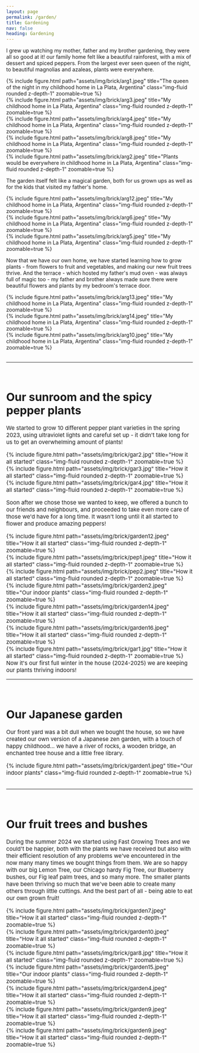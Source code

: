 ```yaml
---
layout: page
permalink: /garden/
title: Gardening
nav: false
heading: Gardening
---
```


I grew up watching my mother, father and my brother gardening, they were all so good at it! our family home felt like a beautiful rainforest, with a mix of dessert and spiced peppers. From the largest ever seen queen of the night, to beautiful magnolias and azaleas, plants were everywhere. 

  <div class="row">
    <div class="col-sm mt-3 mt-md-0">
        {% include figure.html path="assets/img/brick/arg1.jpeg" title="The queen of the night in my childhood home in La Plata, Argentina" class="img-fluid rounded z-depth-1" zoomable=true %}
    </div>
</div>
<div class="row">
    <div class="col-sm mt-3 mt-md-0">
        {% include figure.html path="assets/img/brick/arg3.jpeg" title="My childhood home in La Plata, Argentina" class="img-fluid rounded z-depth-1" zoomable=true %}
    </div>
    <div class="col-sm mt-3 mt-md-0">
        {% include figure.html path="assets/img/brick/arg4.jpeg" title="My childhood home in La Plata, Argentina" class="img-fluid rounded z-depth-1" zoomable=true %}
    </div>
        <div class="col-sm mt-3 mt-md-0">
        {% include figure.html path="assets/img/brick/arg8.jpeg" title="My childhood home in La Plata, Argentina" class="img-fluid rounded z-depth-1" zoomable=true %}
    </div>
</div>

  <div class="row">
    <div class="col-sm mt-3 mt-md-0">
        {% include figure.html path="assets/img/brick/arg2.jpeg" title="Plants would be everywhere in childhood home in La Plata, Argentina" class="img-fluid rounded z-depth-1" zoomable=true %}
    </div>
</div>

The garden itself felt like a magical garden, both for us grown ups as well as for the kids that visited my father's home. 

<div class="row">
    <div class="col-sm mt-3 mt-md-0">
        {% include figure.html path="assets/img/brick/arg12.jpeg" title="My childhood home in La Plata, Argentina" class="img-fluid rounded z-depth-1" zoomable=true %}
    </div>
    <div class="col-sm mt-3 mt-md-0">
        {% include figure.html path="assets/img/brick/arg6.jpeg" title="My childhood home in La Plata, Argentina" class="img-fluid rounded z-depth-1" zoomable=true %}
    </div>
        <div class="col-sm mt-3 mt-md-0">
        {% include figure.html path="assets/img/brick/arg5.jpeg" title="My childhood home in La Plata, Argentina" class="img-fluid rounded z-depth-1" zoomable=true %}
    </div>
</div>

 Now that we have our own home, we have started learning how to grow plants - from flowers to fruit and vegetables, and making our new fruit trees thrive.  And the terrace  - which hosted my father's mud oven - was always full of magic too - my father and brother always made sure there were beautiful flowers and plants by my bedroom's terrace door. 


<div class="row">
    <div class="col-sm mt-3 mt-md-0">
        {% include figure.html path="assets/img/brick/arg13.jpeg" title="My childhood home in La Plata, Argentina" class="img-fluid rounded z-depth-1" zoomable=true %}
    </div>
    <div class="col-sm mt-3 mt-md-0">
        {% include figure.html path="assets/img/brick/arg14.jpeg" title="My childhood home in La Plata, Argentina" class="img-fluid rounded z-depth-1" zoomable=true %}
    </div>
        <div class="col-sm mt-3 mt-md-0">
        {% include figure.html path="assets/img/brick/arg10.jpeg" title="My childhood home in La Plata, Argentina" class="img-fluid rounded z-depth-1" zoomable=true %}
    </div>
</div>


<br>
<hr>
<span style="font-size:15px">
<br>

 
 
 
<h1 id="base"> Our sunroom and the spicy pepper plants  </h1>
 
We started to grow 10 different pepper plant varieties in the spring 2023, using ultraviolet lights and careful set up - it didn't take long for us to get an overwhelming amount of plants!    

<div class="row">
    <div class="col-sm mt-3 mt-md-0">
        {% include figure.html path="assets/img/brick/gar2.jpg" title="How it all started" class="img-fluid rounded z-depth-1" zoomable=true %}
    </div>
    <div class="col-sm mt-3 mt-md-0">
        {% include figure.html path="assets/img/brick/gar3.jpg" title="How it all started" class="img-fluid rounded z-depth-1" zoomable=true %}
    </div>
        <div class="col-sm mt-3 mt-md-0">
        {% include figure.html path="assets/img/brick/gar4.jpg" title="How it all started" class="img-fluid rounded z-depth-1" zoomable=true %}
    </div>
</div>



Soon after we chose those we wanted to keep, we offered a bunch to our friends and neighbours, and proceeded to take even more care of those we'd have for a long time. It wasn't long until it all started to flower and produce amazing peppers!
<div class="row">
    <div class="col-sm mt-3 mt-md-0">
        {% include figure.html path="assets/img/brick/garden12.jpeg" title="How it all started" class="img-fluid rounded z-depth-1" zoomable=true %}
    </div>
    <div class="col-sm mt-3 mt-md-0">
        {% include figure.html path="assets/img/brick/pep1.jpeg" title="How it all started" class="img-fluid rounded z-depth-1" zoomable=true %}
    </div>
        <div class="col-sm mt-3 mt-md-0">
        {% include figure.html path="assets/img/brick/pep2.jpeg" title="How it all started" class="img-fluid rounded z-depth-1" zoomable=true %}
    </div>
</div>


  <div class="row">
    <div class="col-sm mt-3 mt-md-0">
        {% include figure.html path="assets/img/brick/garden2.jpeg" title="Our indoor plants" class="img-fluid rounded z-depth-1" zoomable=true %}
    </div>
</div>
 
 <div class="row">
    <div class="col-sm mt-3 mt-md-0">
        {% include figure.html path="assets/img/brick/garden14.jpeg" title="How it all started" class="img-fluid rounded z-depth-1" zoomable=true %}
    </div>
    <div class="col-sm mt-3 mt-md-0">
        {% include figure.html path="assets/img/brick/garden16.jpeg" title="How it all started" class="img-fluid rounded z-depth-1" zoomable=true %}
    </div>
        <div class="col-sm mt-3 mt-md-0">
        {% include figure.html path="assets/img/brick/gar1.jpg" title="How it all started" class="img-fluid rounded z-depth-1" zoomable=true %}
    </div>
</div>
Now it's our first full   winter in the house (2024-2025) we are keeping our plants thriving indoors!

 

<br>
<hr>
<span style="font-size:15px">
<br>

 
 
 
<h1 id="grill"> Our Japanese garden    </h1>

 
Our front yard was a bit dull when we bought the house, so we have created our own version of a Japanese zen garden, with a touch of happy childhood... we have a river of rocks, a wooden bridge, an enchanted tree house and a little free library.   
  <div class="row">
    <div class="col-sm mt-3 mt-md-0">
        {% include figure.html path="assets/img/brick/garden1.jpeg" title="Our indoor plants" class="img-fluid rounded z-depth-1" zoomable=true %}
    </div>
</div>
 

<br>
<hr>
<span style="font-size:15px">
<br>

 
 
 
<h1 id="grill"> Our fruit trees  and bushes  </h1>

 
During the summer 2024 we started using Fast Growing Trees and we could't be happier, both with the plants we have received but also with their efficient resolution of any problems we've encountered in the now many many times we bought things from them. We are so happy with our big Lemon Tree, our Chicago hardy Fig Tree, our Blueberry bushes, our Fig leaf palm trees, and so many more. The smaller plants have been thriving so much that we've been able to create many others through little cuttings. And the best part of all - being able to eat our own grown fruit!

  <div class="row">
    <div class="col-sm mt-3 mt-md-0">
        {% include figure.html path="assets/img/brick/garden7.jpeg" title="How it all started" class="img-fluid rounded z-depth-1" zoomable=true %}
    </div>
    <div class="col-sm mt-3 mt-md-0">
        {% include figure.html path="assets/img/brick/garden10.jpeg" title="How it all started" class="img-fluid rounded z-depth-1" zoomable=true %}
    </div>
        <div class="col-sm mt-3 mt-md-0">
        {% include figure.html path="assets/img/brick/gar8.jpg" title="How it all started" class="img-fluid rounded z-depth-1" zoomable=true %}
    </div>
</div>


  <div class="row">
    <div class="col-sm mt-3 mt-md-0">
        {% include figure.html path="assets/img/brick/garden15.jpeg" title="Our indoor plants" class="img-fluid rounded z-depth-1" zoomable=true %}
    </div>
</div>

  <div class="row">
    <div class="col-sm mt-3 mt-md-0">
        {% include figure.html path="assets/img/brick/garden4.jpeg" title="How it all started" class="img-fluid rounded z-depth-1" zoomable=true %}
    </div>
    <div class="col-sm mt-3 mt-md-0">
        {% include figure.html path="assets/img/brick/garden9.jpeg" title="How it all started" class="img-fluid rounded z-depth-1" zoomable=true %}
    </div>
        <div class="col-sm mt-3 mt-md-0">
        {% include figure.html path="assets/img/brick/garden9.jpeg" title="How it all started" class="img-fluid rounded z-depth-1" zoomable=true %}
    </div>
</div>


